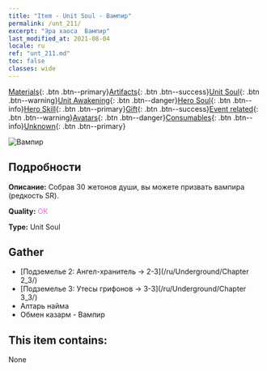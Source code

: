 ```yaml
---
title: "Item - Unit Soul - Вампир"
permalink: /unt_211/
excerpt: "Эра хаоса  Вампир"
last_modified_at: 2021-08-04
locale: ru
ref: "unt_211.md"
toc: false
classes: wide
---
```

 [Materials](/ItemsRU/){: .btn .btn--primary}[Artifacts](/ItemsRU/Artifacts/){: .btn .btn--success}[Unit Soul](/ItemsRU/UnitSoul/){: .btn .btn--warning}[Unit Awakening](/ItemsRU/UnitAwakening/){: .btn .btn--danger}[Hero Soul](/ItemsRU/HeroSoul/){: .btn .btn--info}[Hero Skill](/ItemsRU/HeroSkill/){: .btn .btn--primary}[Gift](/ItemsRU/Gift/){: .btn .btn--success}[Event related](/ItemsRU/Events/){: .btn .btn--warning}[Avatars](/ItemsRU/Avatars/){: .btn .btn--danger}[Consumables](/ItemsRU/Consumables/){: .btn .btn--info}[Unknown](/ItemsRU/Unknown/){: .btn .btn--primary}

 ![Вампир](/images/u/ti_xixuegui.jpg)

## Подробности
 **Описание:** Собрав 30 жетонов души, вы можете призвать вампира (редкость SR).

 **Quality:** <span style="color: #DA70D6">OK</span>

 **Type:** Unit Soul

## Gather

*    [Подземелье 2: Ангел-хранитель -> 2-3](/ru/Underground/Chapter 2_3/) 
*    [Подземелье 3: Утесы грифонов -> 3-3](/ru/Underground/Chapter 3_3/) 
*    Алтарь найма 
*    Обмен казарм - Вампир 

## This item contains:

  None

